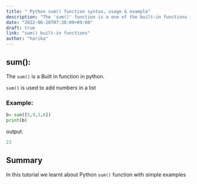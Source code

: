 ```yaml
---
title: " Python sum() function syntax, usage & example"
description: "The 'sum()' function is a one of the built-in functions in python"
date: "2022-06-26T07:30:00+09:00"
draft: true
link: "sum() built-in functions"
author: "harika"
---
```


## sum():
The `sum()` is a Built in function in python.

`sum()` is used to add numbers in a list

### Example:
```python
b= sum([5,9,3,6])
print(b)
```
output:
```python
23
```
## Summary
In this tutorial we learnt about Python `sum()` function with simple examples
